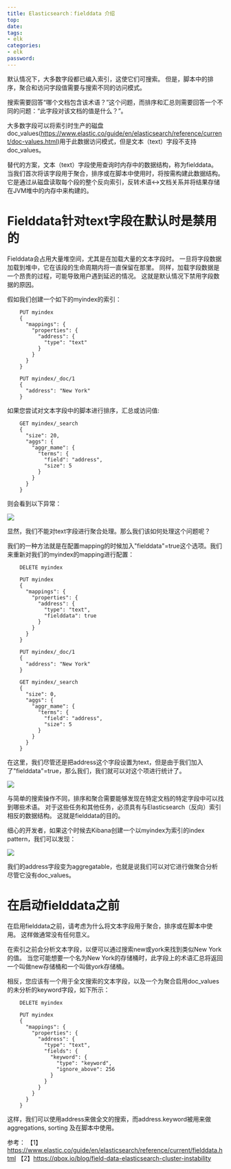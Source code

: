 ```yaml
---
title: Elasticsearch：fielddata 介绍
top: 
date: 
tags: 
- elk
categories: 
- elk
password: 
---
```

默认情况下，大多数字段都已编入索引，这使它们可搜索。 但是，脚本中的排序，聚合和访问字段值需要与搜索不同的访问模式。

搜索需要回答“哪个文档包含该术语？”这个问题，而排序和汇总则需要回答一个不同的问题：“此字段对该文档的值是什么？”。

大多数字段可以将索引时生产的磁盘doc_values(https://www.elastic.co/guide/en/elasticsearch/reference/current/doc-values.html)用于此数据访问模式，但是文本（text）字段不支持doc_values。

替代的方案，文本（text）字段使用查询时内存中的数据结构，称为fielddata。 当我们首次将该字段用于聚合，排序或在脚本中使用时，将按需构建此数据结构。 它是通过从磁盘读取每个段的整个反向索引，反转术语↔︎文档关系并将结果存储在JVM堆中的内存中来构建的。

# Fielddata针对text字段在默认时是禁用的

Fielddata会占用大量堆空间，尤其是在加载大量的文本字段时。 一旦将字段数据加载到堆中，它在该段的生命周期内将一直保留在那里。 同样，加载字段数据是一个昂贵的过程，可能导致用户遇到延迟的情况。 这就是默认情况下禁用字段数据的原因。

<escape><!-- more --></escape>

假如我们创建一个如下的myindex的索引：
```
    PUT myindex
    {
      "mappings": {
        "properties": {
          "address": {
            "type": "text"
          }
        }
      }
    }
     
    PUT myindex/_doc/1
    {
      "address": "New York"  
    }
```
如果您尝试对文本字段中的脚本进行排序，汇总或访问值:
```
    GET myindex/_search
    {
      "size": 20,
      "aggs": {
        "aggr_mame": {
          "terms": {
            "field": "address",
            "size": 5
          }
        }
      }
    }
```
则会看到以下异常：

![](https://img-blog.csdnimg.cn/20191214142324132.png?x-oss-process=image/watermark,type_ZmFuZ3poZW5naGVpdGk,shadow_10,text_aHR0cHM6Ly9lbGFzdGljc3RhY2suYmxvZy5jc2RuLm5ldA==,size_16,color_FFFFFF,t_70)

显然，我们不能对text字段进行聚合处理。那么我们该如何处理这个问题呢？

我们的一种方法就是在配置mapping的时候加入"fielddata"=true这个选项。我们来重新对我们的myindex的mapping进行配置：
```
    DELETE myindex
     
    PUT myindex
    {
      "mappings": {
        "properties": {
          "address": {
            "type": "text",
            "fielddata": true
          }
        }
      }
    }
     
    PUT myindex/_doc/1
    {
      "address": "New York"  
    }
     
    GET myindex/_search
    {
      "size": 0,
      "aggs": {
        "aggr_mame": {
          "terms": {
            "field": "address",
            "size": 5
          }
        }
      }
    }
```
在这里，我们尽管还是把address这个字段设置为text，但是由于我们加入了"fielddata"=true，那么我们，我们就可以对这个项进行统计了。

![](https://img-blog.csdnimg.cn/20191214143306375.png?x-oss-process=image/watermark,type_ZmFuZ3poZW5naGVpdGk,shadow_10,text_aHR0cHM6Ly9lbGFzdGljc3RhY2suYmxvZy5jc2RuLm5ldA==,size_16,color_FFFFFF,t_70)

与简单的搜索操作不同，排序和聚合需要能够发现在特定文档的特定字段中可以找到哪些术语。 对于这些任务和其他任务，必须具有与Elasticsearch（反向）索引相反的数据结构。 这就是fielddata的目的。

细心的开发者，如果这个时候去Kibana创建一个以myindex为索引的index pattern，我们可以发现：

![](https://img-blog.csdnimg.cn/20191214143726893.png?x-oss-process=image/watermark,type_ZmFuZ3poZW5naGVpdGk,shadow_10,text_aHR0cHM6Ly9lbGFzdGljc3RhY2suYmxvZy5jc2RuLm5ldA==,size_16,color_FFFFFF,t_70)

我们的address字段变为aggregatable，也就是说我们可以对它进行做聚合分析尽管它没有doc_values。

# 在启动fielddata之前

在启用fielddata之前，请考虑为什么将文本字段用于聚合，排序或在脚本中使用。 这样做通常没有任何意义。

在索引之前会分析文本字段，以便可以通过搜索new或york来找到类似New York的值。 当您可能想要一个名为New York的存储桶时，此字段上的术语汇总将返回一个叫做new存储桶和一个叫做york存储桶。

相反，您应该有一个用于全文搜索的文本字段，以及一个为聚合启用doc_values的未分析的keyword字段，如下所示：
```
    DELETE myindex
     
    PUT myindex
    {
      "mappings": {
        "properties": {
          "address": {
            "type": "text",
            "fields": {
              "keyword": {
                "type": "keyword",
                "ignore_above": 256
              }
            }
          }
        }
      }
    }
```
这样，我们可以使用address来做全文的搜索，而address.keyword被用来做aggregations, sorting 及在脚本中使用。

参考：
【1】https://www.elastic.co/guide/en/elasticsearch/reference/current/fielddata.html
【2】https://qbox.io/blog/field-data-elasticsearch-cluster-instability